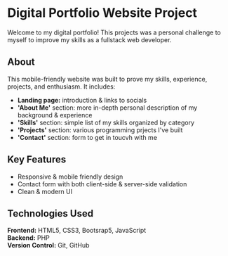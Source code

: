# Digital Portfolio Website Project
Welcome to my digital portfolio! This projects was a personal challenge to myself to improve my skills as a fullstack web developer.

## About
This mobile-friendly website was built to prove my skills, experience, projects, and enthusiasm. It includes:
- **Landing page:** introduction & links to socials
- **'About Me'** section: more in-depth personal description of my background & experience
- **'Skills'** section: simple list of my skills organized by category
- **'Projects'** section: various programming prjects I've built
- **'Contact'** section: form to get in toucvh with me   

## Key Features
- Responsive & mobile friendly design
- Contact form with both client-side & server-side validation
- Clean & modern UI

## Technologies Used
**Frontend:** HTML5, CSS3, Bootsrap5, JavaScript  
**Backend:** PHP   
**Version Control:** Git, GitHub
